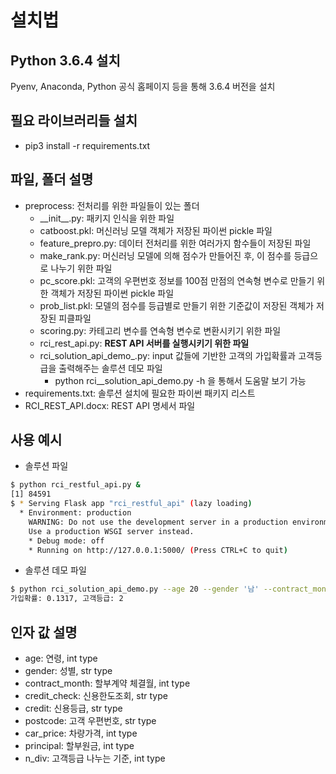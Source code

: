 # 설치법

## Python 3.6.4 설치

Pyenv, Anaconda, Python 공식 홈페이지 등을 통해 3.6.4 버전을 설치

## 필요 라이브러리들 설치
- pip3 install -r requirements.txt

## 파일, 폴더 설명
- preprocess: 전처리를 위한 파일들이 있는 폴더
	- \_\_init\_\_.py: 패키지 인식을 위한 파일
	- catboost.pkl: 머신러닝 모델 객체가 저장된 파이썬 pickle 파일
	- feature\_prepro.py: 데이터 전처리를 위한 여러가지 함수들이 저장된 파일
	- make\_rank.py: 머신러닝 모델에 의해 점수가 만들어진 후, 이 점수를 등급으로 나누기 위한 파일
	- pc\_score.pkl: 고객의 우편번호 정보를 100점 만점의 연속형 변수로 만들기 위한 객체가 저장된 파이썬 pickle 파일
	- prob\_list.pkl: 모델의 점수를 등급별로 만들기 위한 기준값이 저장된 객체가 저장된 피클파일
	- scoring.py: 카테고리 변수를 연속형 변수로 변환시키기 위한 파일
	- rci\_rest\_api.py: **REST API 서버를 실행시키기 위한 파일**
	- rci\_solution\_api\_demo_.py: input 값들에 기반한 고객의 가입확률과 고객등급을 출력해주는 솔루션 데모 파일
		- python rci\__solution\_api\_demo.py -h 을 통해서 도움말 보기 가능
- requirements.txt: 솔루션 설치에 필요한 파이썬 패키지 리스트
- RCI\_REST\_API.docx: REST API 명세서 파일

## 사용 예시

- 솔루션 파일
```sh
$ python rci_restful_api.py &
[1] 84591
$ * Serving Flask app "rci_restful_api" (lazy loading)
  * Environment: production
    WARNING: Do not use the development server in a production environment.
    Use a production WSGI server instead.
    * Debug mode: off
    * Running on http://127.0.0.1:5000/ (Press CTRL+C to quit)
```

- 솔루션 데모 파일
```sh
$ python rci_solution_api_demo.py --age 20 --gender '남' --contract_month 12 --credit_check '조건부' --credit '7~9' --postcode '07' --car_price 20000000 --principal 19000000 --n_div 5
가입확률: 0.1317, 고객등급: 2
```

## 인자 값 설명

- age: 연령, int type
- gender: 성별, str type
- contract\_month: 할부계약 체결월, int type
- credit\_check: 신용한도조회, str type
- credit: 신용등급, str type
- postcode: 고객 우편번호, str type
- car\_price: 차량가격, int type
- principal: 할부원금, int type
- n\_div: 고객등급 나누는 기준, int type
